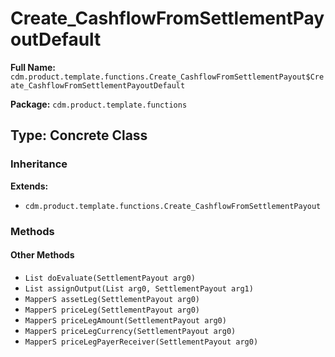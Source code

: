 # Create_CashflowFromSettlementPayoutDefault

**Full Name:** `cdm.product.template.functions.Create_CashflowFromSettlementPayout$Create_CashflowFromSettlementPayoutDefault`

**Package:** `cdm.product.template.functions`

## Type: Concrete Class

### Inheritance

**Extends:**
- `cdm.product.template.functions.Create_CashflowFromSettlementPayout`

### Methods

#### Other Methods

- `List doEvaluate(SettlementPayout arg0)`
- `List assignOutput(List arg0, SettlementPayout arg1)`
- `MapperS assetLeg(SettlementPayout arg0)`
- `MapperS priceLeg(SettlementPayout arg0)`
- `MapperS priceLegAmount(SettlementPayout arg0)`
- `MapperS priceLegCurrency(SettlementPayout arg0)`
- `MapperS priceLegPayerReceiver(SettlementPayout arg0)`

